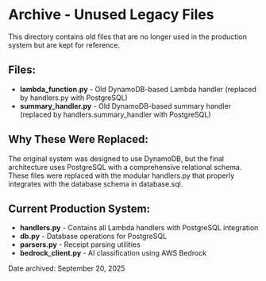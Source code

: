 # Archive - Unused Legacy Files

This directory contains old files that are no longer used in the production system but are kept for reference.

## Files:

- **lambda_function.py** - Old DynamoDB-based Lambda handler (replaced by handlers.py with PostgreSQL)
- **summary_handler.py** - Old DynamoDB-based summary handler (replaced by handlers.summary_handler with PostgreSQL)

## Why These Were Replaced:

The original system was designed to use DynamoDB, but the final architecture uses PostgreSQL with a comprehensive relational schema. These files were replaced with the modular handlers.py that properly integrates with the database schema in database.sql.

## Current Production System:

- **handlers.py** - Contains all Lambda handlers with PostgreSQL integration
- **db.py** - Database operations for PostgreSQL
- **parsers.py** - Receipt parsing utilities
- **bedrock_client.py** - AI classification using AWS Bedrock

Date archived: September 20, 2025